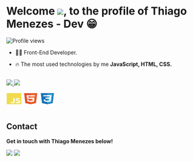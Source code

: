 <h1 align="left"> Welcome <img src="https://raw.githubusercontent.com/kaueMarques/kaueMarques/master/hi.gif" height="30px">, to the profile of Thiago Menezes - Dev 😁</h1>
<p align="left"> <img src="https://komarev.com/ghpvc/?username=thiagoads11&color=yellow" alt="Profile views" /> </p>

- 👨‍💻 Front-End Developer.

- 🔥 The most used technologies by me **JavaScript, HTML, CSS.**
<br>

<div>
    <a href="https://github.com/thiagoads11">
    <img src="https://github-readme-stats.vercel.app/api?username=thiagoads11&show_icons=true&theme=transparent" />
   <img height="180em" src="https://github-readme-stats.vercel.app/api/top-langs/?username=thiagoads11&layout=compact&langs_count=6&theme=transparent"/>
    </a>
</div>
    
<div style="display: inline_block"><br>
  <img align="center" alt="Js" height="30" width="40" src="https://raw.githubusercontent.com/devicons/devicon/master/icons/javascript/javascript-plain.svg">
  <img align="center" alt="HTML" height="30" width="40" src="https://raw.githubusercontent.com/devicons/devicon/master/icons/html5/html5-original.svg">
  <img align="center" alt="CSS" height="30" width="40" src="https://raw.githubusercontent.com/devicons/devicon/master/icons/css3/css3-original.svg">
</div>
<br>

## Contact

**Get in touch with Thiago Menezes below!**
 
<div> 
  <a href="https://instagram.com/thmenezes.dev" target="_blank"><img src="https://img.shields.io/badge/-Instagram-%23E4405F?style=for-the-badge&logo=instagram&logoColor=white" target="_blank"></a>
  <a href = "mailto:thmenezesdev@gmail.com"><img src="https://img.shields.io/badge/-Gmail-%23333?style=for-the-badge&logo=gmail&logoColor=white" target="_blank"></a>
</a>
</p>
</div>

